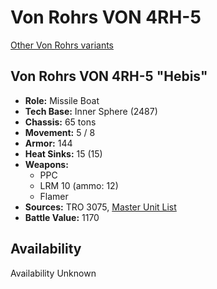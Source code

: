 # Von Rohrs VON 4RH-5

[Other Von Rohrs variants](../von_rohrs.md)

## Von Rohrs VON 4RH-5 "Hebis"
- **Role:** Missile Boat
- **Tech Base:** Inner Sphere (2487)
- **Chassis:** 65 tons
- **Movement:** 5 / 8
- **Armor:** 144
- **Heat Sinks:** 15 (15)
- **Weapons:**
  - PPC
  - LRM 10 (ammo: 12)
  - Flamer
- **Sources:** TRO 3075, [Master Unit List](http://masterunitlist.info/Unit/Details/3455/von-rohrs-hebi-von-4rh-5)
- **Battle Value:** 1170

## Availability

Availability Unknown

